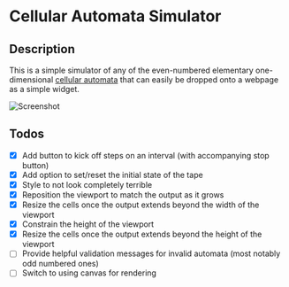 # Cellular Automata Simulator

## Description

This is a simple simulator of any of the even-numbered elementary one-dimensional [cellular automata](https://en.wikipedia.org/wiki/Elementary_cellular_automaton) that can easily be dropped onto a webpage as a simple widget.

![Screenshot](http://i.imgur.com/HE7t2hR.png)

## Todos

- [X] Add button to kick off steps on an interval (with accompanying stop button)
- [X] Add option to set/reset the initial state of the tape
- [X] Style to not look completely terrible
- [X] Reposition the viewport to match the output as it grows
- [X] Resize the cells once the output extends beyond the width of the viewport
- [X] Constrain the height of the viewport
- [X] Resize the cells once the output extends beyond the height of the viewport
- [ ] Provide helpful validation messages for invalid automata (most notably odd numbered ones)
- [ ] Switch to using canvas for rendering
